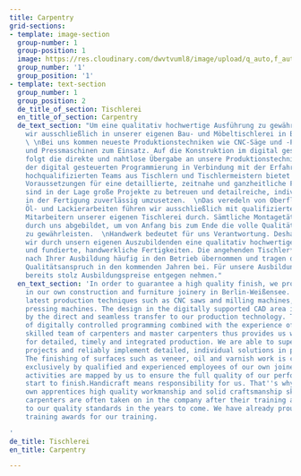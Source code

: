 ```yaml
---
title: Carpentry
grid-sections:
- template: image-section
  group-number: 1
  group-position: 1
  image: https://res.cloudinary.com/dwvtvuml8/image/upload/q_auto,f_auto,dpr_auto/v1612521139/WhatsApp_Image_2021-02-04_at_18.22.14_ilmrfd.jpg
  group_number: '1'
  group_position: '1'
- template: text-section
  group_number: 1
  group_position: 2
  de_title_of_section: Tischlerei
  en_title_of_section: Carpentry
  de_text_section: "Um eine qualitativ hochwertige Ausführung zu gewährleisten, produzieren
    wir ausschließlich in unserer eigenen Bau- und Möbeltischlerei in Berlin-Weißensee.
    \ \nBei uns kommen neueste Produktionstechniken wie CNC-Säge und -Fräse, Furnier-
    und Pressmaschinen zum Einsatz. Auf die Konstruktion im digital gestützten CAD-Bereich
    folgt die direkte und nahtlose Übergabe an unsere Produktionstechnik. Die Genauigkeit
    der digital gesteuerten Programmierung in Verbindung mit der Erfahrung unseres
    hochqualifizierten Teams aus Tischlern und Tischlermeistern bietet uns somit ideale
    Voraussetzungen für eine detaillierte, zeitnahe und ganzheitliche Fertigung. Wir
    sind in der Lage große Projekte zu betreuen und detailreiche, individuelle Lösungen
    in der Fertigung zuverlässig umzusetzen.  \nDas veredeln von Oberflächen wie Furnier,
    Öl- und Lackierarbeiten führen wir ausschließlich mit qualifizierten und erfahrenen
    Mitarbeitern unserer eigenen Tischlerei durch. Sämtliche Montagetätigkeiten werden
    durch uns abgebildet, um von Anfang bis zum Ende die volle Qualität unserer Leistung
    zu gewährleisten.  \nHandwerk bedeutet für uns Verantwortung. Deshalb vermitteln
    wir durch unsern eigenen Auszubildenden eine qualitativ hochwertige Ausführung
    und fundierte, handwerkliche Fertigkeiten. Die angehenden Tischler*innen werden
    nach Ihrer Ausbildung häufig in den Betrieb übernommen und tragen dadurch zu unserem
    Qualitätsanspruch in den kommenden Jahren bei. Für unsere Ausbildung konnten wir
    bereits stolz Ausbildungspreise entgegen nehmen."
  en_text_section: 'In order to guarantee a high quality finish, we produce exclusively
    in our own construction and furniture joinery in Berlin-Weißensee. We use the
    latest production techniques such as CNC saws and milling machines, veneer and
    pressing machines. The design in the digitally supported CAD area is followed
    by the direct and seamless transfer to our production technology. The accuracy
    of digitally controlled programming combined with the experience of our highly
    skilled team of carpenters and master carpenters thus provides us with ideal conditions
    for detailed, timely and integrated production. We are able to supervise large
    projects and reliably implement detailed, individual solutions in production.
    The finishing of surfaces such as veneer, oil and varnish work is carried out
    exclusively by qualified and experienced employees of our own joinery. All assembly
    activities are mapped by us to ensure the full quality of our performance from
    start to finish.Handicraft means responsibility for us. That''s why we teach our
    own apprentices high quality workmanship and solid craftsmanship skills. The prospective
    carpenters are often taken on in the company after their training and thus contribute
    to our quality standards in the years to come. We have already proudly received
    training awards for our training.

'
de_title: Tischlerei
en_title: Carpentry

---
```


